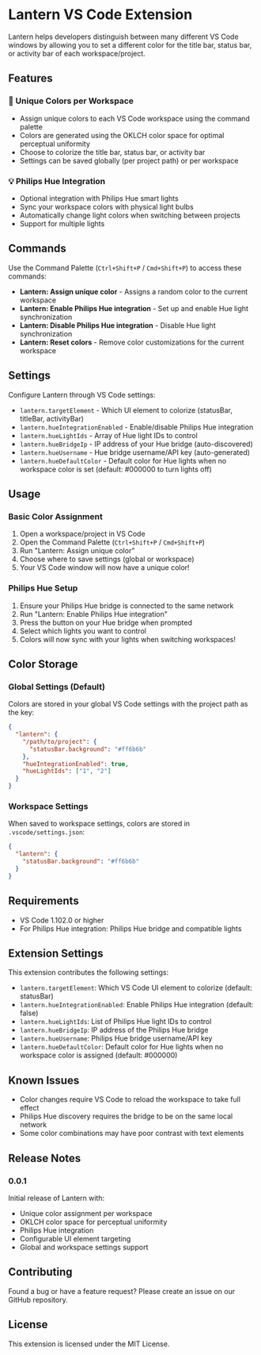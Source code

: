 # Lantern VS Code Extension

Lantern helps developers distinguish between many different VS Code windows by allowing you to set a different color for the title bar, status bar, or activity bar of each workspace/project.

## Features

### 🎨 Unique Colors per Workspace
- Assign unique colors to each VS Code workspace using the command palette
- Colors are generated using the OKLCH color space for optimal perceptual uniformity
- Choose to colorize the title bar, status bar, or activity bar
- Settings can be saved globally (per project path) or per workspace

### 💡 Philips Hue Integration
- Optional integration with Philips Hue smart lights
- Sync your workspace colors with physical light bulbs
- Automatically change light colors when switching between projects
- Support for multiple lights

## Commands

Use the Command Palette (`Ctrl+Shift+P` / `Cmd+Shift+P`) to access these commands:

- **Lantern: Assign unique color** - Assigns a random color to the current workspace
- **Lantern: Enable Philips Hue integration** - Set up and enable Hue light synchronization
- **Lantern: Disable Philips Hue integration** - Disable Hue light synchronization
- **Lantern: Reset colors** - Remove color customizations for the current workspace

## Settings

Configure Lantern through VS Code settings:

- `lantern.targetElement` - Which UI element to colorize (statusBar, titleBar, activityBar)
- `lantern.hueIntegrationEnabled` - Enable/disable Philips Hue integration
- `lantern.hueLightIds` - Array of Hue light IDs to control
- `lantern.hueBridgeIp` - IP address of your Hue bridge (auto-discovered)
- `lantern.hueUsername` - Hue bridge username/API key (auto-generated)
- `lantern.hueDefaultColor` - Default color for Hue lights when no workspace color is set (default: #000000 to turn lights off)

## Usage

### Basic Color Assignment

1. Open a workspace/project in VS Code
2. Open the Command Palette (`Ctrl+Shift+P` / `Cmd+Shift+P`)
3. Run "Lantern: Assign unique color"
4. Choose where to save settings (global or workspace)
5. Your VS Code window will now have a unique color!

### Philips Hue Setup

1. Ensure your Philips Hue bridge is connected to the same network
2. Run "Lantern: Enable Philips Hue integration"
3. Press the button on your Hue bridge when prompted
4. Select which lights you want to control
5. Colors will now sync with your lights when switching workspaces!

## Color Storage

### Global Settings (Default)
Colors are stored in your global VS Code settings with the project path as the key:

```json
{
  "lantern": {
    "/path/to/project": {
      "statusBar.background": "#ff6b6b"
    },
    "hueIntegrationEnabled": true,
    "hueLightIds": ["1", "2"]
  }
}
```

### Workspace Settings
When saved to workspace settings, colors are stored in `.vscode/settings.json`:

```json
{
  "lantern": {
    "statusBar.background": "#ff6b6b"
  }
}
```

## Requirements

- VS Code 1.102.0 or higher
- For Philips Hue integration: Philips Hue bridge and compatible lights

## Extension Settings

This extension contributes the following settings:

* `lantern.targetElement`: Which VS Code UI element to colorize (default: statusBar)
* `lantern.hueIntegrationEnabled`: Enable Philips Hue integration (default: false)
* `lantern.hueLightIds`: List of Philips Hue light IDs to control
* `lantern.hueBridgeIp`: IP address of the Philips Hue bridge
* `lantern.hueUsername`: Philips Hue bridge username/API key
* `lantern.hueDefaultColor`: Default color for Hue lights when no workspace color is assigned (default: #000000)

## Known Issues

- Color changes require VS Code to reload the workspace to take full effect
- Philips Hue discovery requires the bridge to be on the same local network
- Some color combinations may have poor contrast with text elements

## Release Notes

### 0.0.1

Initial release of Lantern with:
- Unique color assignment per workspace
- OKLCH color space for perceptual uniformity  
- Philips Hue integration
- Configurable UI element targeting
- Global and workspace settings support

## Contributing

Found a bug or have a feature request? Please create an issue on our GitHub repository.

## License

This extension is licensed under the MIT License.
